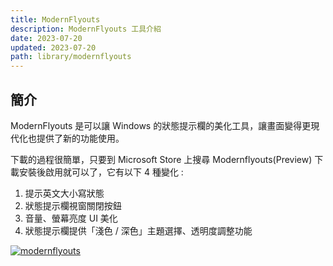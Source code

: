 ```yaml
---
title: ModernFlyouts
description: ModernFlyouts 工具介紹
date: 2023-07-20
updated: 2023-07-20
path: library/modernflyouts
---
```


## 簡介

ModernFlyouts 是可以讓 Windows 的狀態提示欄的美化工具，讓畫面變得更現代化也提供了新的功能使用。

下載的過程很簡單，只要到  Microsoft Store 上搜尋 Modernflyouts(Preview) 下載安裝後啟用就可以了，它有以下 4 種變化 :

1. 提示英文大小寫狀態
2. 狀態提示欄視窗關閉按鈕
3. 音量、螢幕亮度 UI 美化
4. 狀態提示欄提供「淺色 / 深色」主題選擇、透明度調整功能

<a href="/site/images/library/modernflyouts.png" data-fancybox data-caption="modernflyouts">
  <img src="/site/images/library/modernflyouts.png" loading="lazy" alt="modernflyouts"/>
</a>
